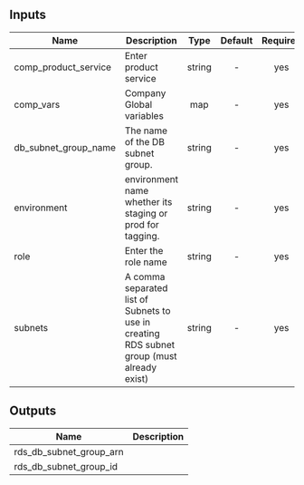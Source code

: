 
## Inputs

| Name | Description | Type | Default | Required |
|------|-------------|:----:|:-----:|:-----:|
| comp_product_service | Enter product service | string | - | yes |
| comp_vars | Company Global variables | map | - | yes |
| db_subnet_group_name | The name of the DB subnet group. | string | - | yes |
| environment | environment name whether its staging or prod for tagging. | string | - | yes |
| role | Enter the role name | string | - | yes |
| subnets | A comma separated list of Subnets to use in creating RDS subnet group (must already exist) | string | - | yes |

## Outputs

| Name | Description |
|------|-------------|
| rds_db_subnet_group_arn |  |
| rds_db_subnet_group_id |  |

